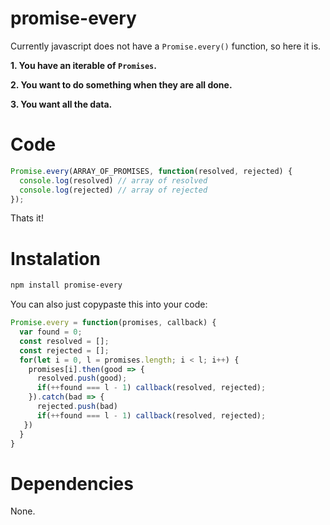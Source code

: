 # promise-every
Currently javascript does not have a `Promise.every()` function, so here it is.

**1. You have an iterable of **`Promises`**.**

**2. You want to do something when they are all done.**

**3. You want all the data.**

# Code

```javascript
Promise.every(ARRAY_OF_PROMISES, function(resolved, rejected) {
  console.log(resolved) // array of resolved
  console.log(rejected) // array of rejected
});
```
Thats it!

# Instalation

```bash
npm install promise-every
```

You can also just copypaste this into your code:

```javascript
Promise.every = function(promises, callback) {
  var found = 0;
  const resolved = [];
  const rejected = [];
  for(let i = 0, l = promises.length; i < l; i++) {
    promises[i].then(good => {
      resolved.push(good);
      if(++found === l - 1) callback(resolved, rejected);
    }).catch(bad => {
      rejected.push(bad)
      if(++found === l - 1) callback(resolved, rejected);
   })
  }
}
```

# Dependencies

None.
